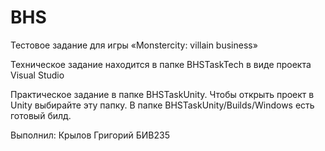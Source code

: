 # BHS
Тестовое задание для игры «Monstercity: villain business»


Техническое задание находится в папке BHSTaskTech в виде проекта Visual Studio

Практическое задание в папке BHSTaskUnity. Чтобы открыть проект в Unity выбирайте эту папку. 
В папке BHSTaskUnity/Builds/Windows есть готовый билд.



Выполнил: Крылов Григорий БИВ235

